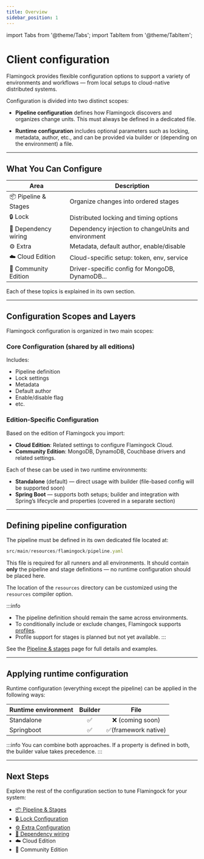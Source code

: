 ```yaml
---
title: Overview
sidebar_position: 1
---
```


import Tabs from '@theme/Tabs';
import TabItem from '@theme/TabItem';

# Client configuration

Flamingock provides flexible configuration options to support a variety of environments and workflows — from local setups to cloud-native distributed systems.

Configuration is divided into two distinct scopes:

- **Pipeline configuration** defines how Flamingock discovers and organizes change units. This must always be defined in a dedicated file.

- **Runtime configuration** includes optional parameters such as locking, metadata, author, etc., and can be provided via builder or (depending on the environment) a file.

---

## What You Can Configure

| Area                 | Description                                         |
|----------------------|-----------------------------------------------------|
| 📦 Pipeline & Stages | Organize changes into ordered stages                |
| 🔒 Lock              | Distributed locking and timing options              |
| 🔌 Dependency wiring | Dependency injection to changeUnits and environment |
| ⚙️ Extra             | Metadata, default author, enable/disable            |
| ☁️ Cloud Edition     | Cloud-specific setup: token, env, service           |
| 🧪 Community Edition | Driver-specific config for MongoDB, DynamoDB...     |


Each of these topics is explained in its own section.

---

## Configuration Scopes and Layers

Flamingock configuration is organized in two main scopes:
### Core Configuration (shared by all editions)
Includes:
- Pipeline definition
- Lock settings
- Metadata
- Default author
- Enable/disable flag
- etc.

### Edition-Specific Configuration
Based on the edition of Flamingock you import:
- **Cloud Edition**: Related settings to configure Flamingock Cloud.
- **Community Edition**: MongoDB, DynamoDB, Couchbase drivers and related settings.

Each of these can be used in two runtime environments:
- **Standalone** (default) — direct usage with builder (file-based config will be supported soon)
- **Spring Boot** — supports both setups; builder and integration with Spring’s lifecycle and properties (covered in a separate section)

---

## Defining pipeline configuration

The pipeline must be defined in its own dedicated file located at:
```js
src/main/resources/flamingock/pipeline.yaml
```
This file is required for all runners and all environments. It should contain **only** the pipeline and stage definitions — no runtime configuration should be placed here.

The location of the `resources` directory can be customized using the `resources` compiler option.

:::info
- The pipeline definition should remain the same across environments.
- To conditionally include or exclude changes, Flamingock supports [profiles](../profiles.md).
- Profile support for stages is planned but not yet available.
:::

See the [Pipeline & stages](pipeline-and-stages.md) page for full details and examples.


---

## Applying runtime configuration
Runtime configuration (everything except the pipeline) can be applied in the following ways:

| Runtime environment |  Builder  |         File          |
|---------------------|:---------:|:---------------------:|
| Standalone          |     ✅     |    ❌ (coming soon)    |
| Springboot          |     ✅     |  ✅(framework native)  |

:::info
You can combine both approaches. If a property is defined in both, the builder value takes precedence.
:::

---

## Next Steps

Explore the rest of the configuration section to tune Flamingock for your system:

- [📦 Pipeline & Stages](pipeline-and-stages.md)
- [🔒 Lock Configuration](lock-configuration.md)
- [⚙  Extra Configuration](extra-configuration.md)
- [🔌 Dependency wiring](dependency-wiring.md)
- ☁️ Cloud Edition
- 🧪 Community Edition

